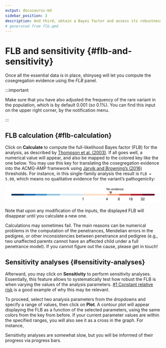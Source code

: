 ```yaml
---
output: docusaurus-md
sidebar_position: 3
description: And third, obtain a Bayes factor and assess its robustness.
# generated from flb.qmd
---
```


# FLB and sensitivity {#flb-and-sensitivity}

Once all the essential data is in place, shinyseg will let you compute
the cosegregation evidence using the *FLB* panel.

:::important

Make sure that you have also adjusted the frequency of the rare variant
in the population, which is by default 0.001 (so 0.1%). You can find
this input on the upper right corner, by the notification menu.

:::

## FLB calculation {#flb-calculation}

Click on **Calculate** to compute the full-likelihood Bayes factor (FLB)
for the analysis, as described by [Thompson et
al. (2003)](https://doi.org/10.1086/378100). If all goes well, a
numerical value will appear, and also be mapped to the colored key like
the one below. You may use this key for translating the cosegregation
evidence into the ACMG-AMP framework using [Jarvik and Browning’s
(2016)](https://doi.org/10.1016%2Fj.ajhg.2016.04.003) thresholds. For
instance, in this single-family analysis the result is `FLB = 5.00`,
which means no qualitative evidence for the variant’s pathogenicity:

![](img/colorbar-1.png)

Note that upon any modification of the inputs, the displayed FLB will
disappear until you calculate a new one.

Calculations may sometimes fail. The main reasons can be numerical
problems in the computation of the penetrances, Mendelian errors in the
pedigree, or other inconsistencies between penetrance and pedigree
(e.g., two unaffected parents cannot have an affected child under a full
penetrance model). If you cannot figure out the cause, please get in
touch!

## Sensitivity analyses {#sensitivity-analyses}

Afterward, you may click on **Sensitivity** to perform sensitivity
analyses. Essentially, this feature allows to systematically test how
robust the FLB is when varying the values of the analysis parameters.
[#1 Constant relative risk](/examples/example1) is a good example of why
this may be relevant.

To proceed, select two analysis parameters from the dropdowns and
specify a range of values, then click on **Plot**. A contour plot will
appear displaying the FLB as a function of the selected parameters,
using the same colors from the key from before. If your current
parameter values are within the specified ranges, you will also see it
as a cross in the graph. For instance,

Sensitivity analyses are somewhat slow, but you will be informed of
their progress via progress bars.

